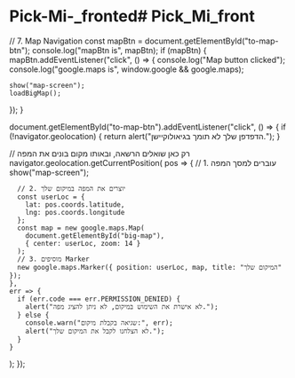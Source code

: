 # Pick-Mi-_fronted# Pick_Mi_front
// 7. Map Navigation
const mapBtn = document.getElementById("to-map-btn");
console.log("mapBtn is", mapBtn);
if (mapBtn) {
  mapBtn.addEventListener("click", () => {
    console.log("Map button clicked");
        console.log("google.maps is", window.google && google.maps);

    show("map-screen");
    loadBigMap();
  });
}



document.getElementById("to-map-btn").addEventListener("click", () => {
  if (!navigator.geolocation) {
    return alert("הדפדפן שלך לא תומך בגיאולוקיישן.");
  }

  // רק כאן שואלים הרשאה, ובאותו מקום בונים את המפה
  navigator.geolocation.getCurrentPosition(
    pos => {
      // 1. עוברים למסך המפה
      show("map-screen");

      // 2. יוצרים את המפה במיקום שלך
      const userLoc = {
        lat: pos.coords.latitude,
        lng: pos.coords.longitude
      };
      const map = new google.maps.Map(
        document.getElementById("big-map"),
        { center: userLoc, zoom: 14 }
      );
      // 3. מוסיפים Marker
      new google.maps.Marker({ position: userLoc, map, title: "המיקום שלך" });
    },
    err => {
      if (err.code === err.PERMISSION_DENIED) {
        alert("לא אישרת את השימוש במיקום, לא ניתן להציג מפה.");
      } else {
        console.warn("שגיאה בקבלת מיקום:", err);
        alert("לא הצלחנו לקבל את המיקום שלך.");
      }
    }
  );
});
